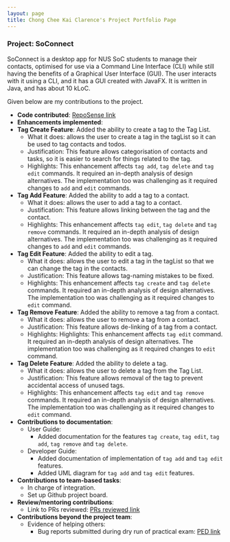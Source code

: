 ```yaml
---
layout: page
title: Chong Chee Kai Clarence's Project Portfolio Page
---
```


### Project: SoConnect

SoConnect is a desktop app for NUS SoC students to manage their contacts, optimised for use via a Command Line Interface (CLI) while still having the benefits of a Graphical User Interface (GUI). The user interacts with it using a CLI, and it has a GUI created with JavaFX. It is written in Java, and has about 10 kLoC.

Given below are my contributions to the project.

* **Code contributed**: [RepoSense link](https://nus-cs2103-ay2223s1.github.io/tp-dashboard/?search=chongcheekaiclarence&breakdown=true)
* **Enhancements implemented**:
* **Tag Create Feature**: Added the ability to create a tag to the Tag List.
    * What it does: allows the user to create a tag in the tagList so it can be used to tag contacts and todos.
    * Justification: This feature allows categorisation of contacts and tasks, so it is easier to search for things related to the tag.
    * Highlights: This enhancement affects `tag add`, `tag delete` and `tag edit` commands. It required an in-depth analysis of design alternatives. The implementation too was challenging as it required changes to `add` and `edit` commands.
* **Tag Add Feature**: Added the ability to add a tag to a contact.
    * What it does: allows the user to add a tag to a contact.
    * Justification: This feature allows linking between the tag and the contact.
    * Highlights: This enhancement affects `tag edit`, `tag delete` and `tag remove` commands. It required an in-depth analysis of design alternatives. The implementation too was challenging as it required changes to `add` and `edit` commands.
* **Tag Edit Feature**: Added the ability to edit a tag.
    * What it does: allows the user to edit a tag in the tagList so that we can change the tag in the contacts.
    * Justification: This feature allows tag-naming mistakes to be fixed.
    * Highlights: This enhancement affects `tag create` and `tag delete` commands. It required an in-depth analysis of design alternatives. The implementation too was challenging as it required changes to `edit` command.
* **Tag Remove Feature**: Added the ability to remove a tag from a contact.
    * What it does: allows the user to remove a tag from a contact.
    * Justification: This feature allows de-linking of a tag from a contact.
    * Highlights: Highlights: This enhancement affects `tag edit` command. It required an in-depth analysis of design alternatives. The implementation too was challenging as it required changes to `edit` command.
* **Tag Delete Feature**: Added the ability to delete a tag.
    * What it does: allows the user to delete a tag from the Tag List.
    * Justification: This feature allows removal of the tag to prevent accidental access of unused tags.
    * Highlights: This enhancement affects `tag edit` and `tag remove` commands. It required an in-depth analysis of design alternatives. The implementation too was challenging as it required changes to `edit` command.
* **Contributions to documentation**:
    * User Guide:
        * Added documentation for the features `tag create`, `tag edit`, `tag add`, `tag remove` and `tag delete`.
    * Developer Guide:
        * Added documentation of implementation of `tag add` and `tag edit` features.
        * Added UML diagram for `tag add` and `tag edit` features.
* **Contributions to team-based tasks**:
    * In charge of integration.
    * Set up Github project board.
* **Review/mentoring contributions**:
    * Link to PRs reviewed: [PRs reviewed link](https://github.com/AY2223S1-CS2103T-W15-1/tp/pulls?q=is%3Apr+is%3Aclosed+reviewed-by%3AChongCheeKaiClarence)
* **Contributions beyond the project team**:
    * Evidence of helping others:
        * Bug reports submitted during dry run of practical exam: [PED link](https://github.com/ChongCheeKaiClarence/ped/issues)
